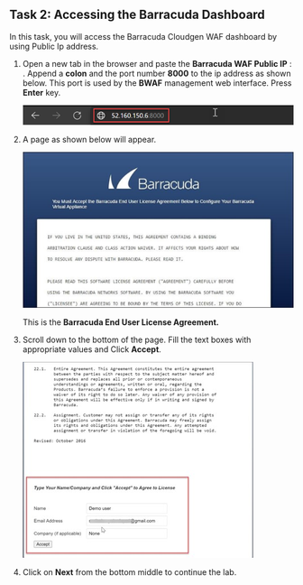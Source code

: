 ## Task 2: Accessing the Barracuda Dashboard   

In this task, you will access the Barracuda Cloudgen WAF dashboard by using Public Ip address. 

1. Open a new tab in the browser and paste the **Barracuda WAF Public IP** : <inject key="bwafIP"></inject> . Append a **colon** and the port number **8000** to the ip address as shown below. This port is used by the **BWAF** management web interface. Press **Enter** key.

    ![](../images/Picture15.png)

1. A page as shown below will appear.

    ![](../images/Picture16.jpg)

    This is the **Barracuda End User License Agreement.**

1. Scroll down to the bottom of the page. Fill the text boxes with appropriate values and Click **Accept**.

   ![](../images/Picture17.jpg)
   
1. Click on **Next** from the bottom middle to continue the lab.
